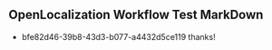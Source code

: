 ## OpenLocalization Workflow Test MarkDown
* bfe82d46-39b8-43d3-b077-a4432d5ce119 thanks!

<!--HONumber=Aug16_HO5-->


